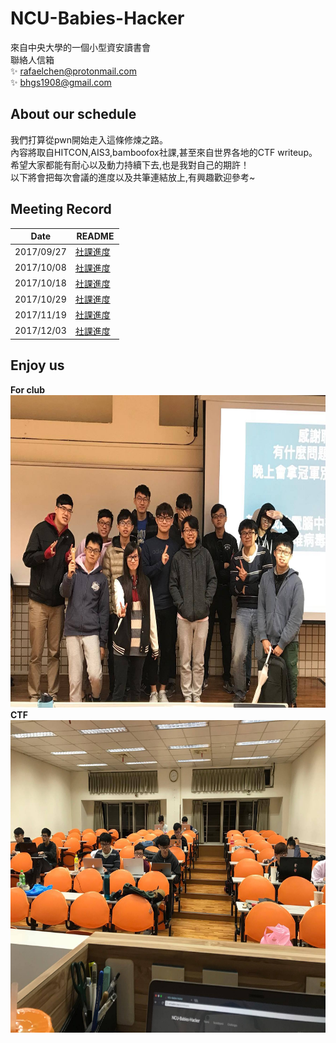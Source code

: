 # NCU-Babies-Hacker
來自中央大學的一個小型資安讀書會  
聯絡人信箱  
:sparkles: rafaelchen@protonmail.com  
:sparkles: bhgs1908@gmail.com  

## About our schedule
我們打算從pwn開始走入這條修煉之路。  
內容將取自HITCON,AIS3,bamboofox社課,甚至來自世界各地的CTF writeup。  
希望大家都能有耐心以及動力持續下去,也是我對自己的期許！  
以下將會把每次會議的進度以及共筆連結放上,有興趣歡迎參考~  
 
## Meeting Record  
Date         | README
------------ | -------------
2017/09/27 | [社課進度](https://github.com/shinmao/NCU-Babies-Hacker/blob/master/meeting/170927.md)  
2017/10/08 | [社課進度](https://github.com/shinmao/NCU-Babies-Hacker/blob/master/meeting/171008.md)
2017/10/18 | [社課進度](https://github.com/shinmao/NCU-Babies-Hacker/blob/master/meeting/171018.md)
2017/10/29 | [社課進度](https://github.com/shinmao/NCU-Babies-Hacker/blob/master/meeting/171029.md)
2017/11/19 | [社課進度](https://github.com/shinmao/NCU-Babies-Hacker/blob/master/meeting/171119.md)  
2017/12/03 | [社課進度](https://github.com/shinmao/NCU-Babies-Hacker/blob/master/meeting/171203.md)  
  

## Enjoy us
**For club**  
<img src="https://github.com/shinmao/NCU-Babies-Hacker/blob/master/meeting/club.jpg" width="650" height="500">  
**CTF**  
<img src="https://github.com/shinmao/NCU-Babies-Hacker/blob/master/meeting/CTF.jpg" width="650" height="500">  
  

